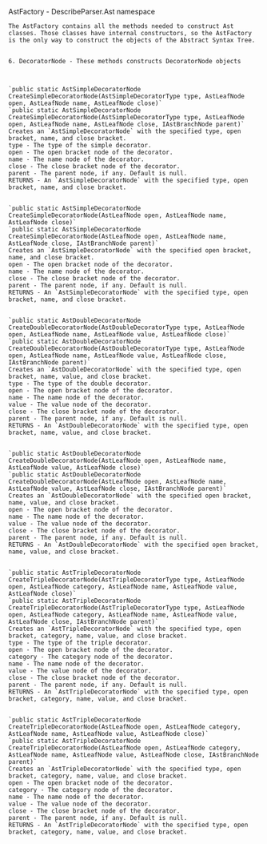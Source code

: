 AstFactory - DescribeParser.Ast namespace
    
	The AstFactory contains all the methods needed to construct Ast classes. Those classes have internal constructors, so the AstFactory is the only way to construct the objects of the Abstract Syntax Tree.


	6. DecoratorNode - These methods constructs DecoratorNode objects
	


	`public static AstSimpleDecoratorNode CreateSimpleDecoratorNode(AstSimpleDecoratorType type, AstLeafNode open, AstLeafNode name, AstLeafNode close)`
	`public static AstSimpleDecoratorNode CreateSimpleDecoratorNode(AstSimpleDecoratorType type, AstLeafNode open, AstLeafNode name, AstLeafNode close, IAstBranchNode parent)`
	Creates an `AstSimpleDecoratorNode` with the specified type, open bracket, name, and close bracket.
    type - The type of the simple decorator.
	open - The open bracket node of the decorator.
	name - The name node of the decorator.
	close - The close bracket node of the decorator.
	parent - The parent node, if any. Default is null.
	RETURNS - An `AstSimpleDecoratorNode` with the specified type, open bracket, name, and close bracket.


	`public static AstSimpleDecoratorNode CreateSimpleDecoratorNode(AstLeafNode open, AstLeafNode name, AstLeafNode close)`
	`public static AstSimpleDecoratorNode CreateSimpleDecoratorNode(AstLeafNode open, AstLeafNode name, AstLeafNode close, IAstBranchNode parent)`
	Creates an `AstSimpleDecoratorNode` with the specified open bracket, name, and close bracket.
	open - The open bracket node of the decorator.
	name - The name node of the decorator.
	close - The close bracket node of the decorator.
	parent - The parent node, if any. Default is null.
	RETURNS - An `AstSimpleDecoratorNode` with the specified type, open bracket, name, and close bracket.
        

	`public static AstDoubleDecoratorNode CreateDoubleDecoratorNode(AstDoubleDecoratorType type, AstLeafNode open, AstLeafNode name, AstLeafNode value, AstLeafNode close)`
	`public static AstDoubleDecoratorNode CreateDoubleDecoratorNode(AstDoubleDecoratorType type, AstLeafNode open, AstLeafNode name, AstLeafNode value, AstLeafNode close,  IAstBranchNode parent)`
	Creates an `AstDoubleDecoratorNode` with the specified type, open bracket, name, value, and close bracket.
	type - The type of the double decorator.
	open - The open bracket node of the decorator.
	name - The name node of the decorator.
	value - The value node of the decorator.
	close - The close bracket node of the decorator.
	parent - The parent node, if any. Default is null.
	RETURNS - An `AstDoubleDecoratorNode` with the specified type, open bracket, name, value, and close bracket.
	
	
	`public static AstDoubleDecoratorNode CreateDoubleDecoratorNode(AstLeafNode open, AstLeafNode name, AstLeafNode value, AstLeafNode close)`
	`public static AstDoubleDecoratorNode CreateDoubleDecoratorNode(AstLeafNode open, AstLeafNode name, AstLeafNode value, AstLeafNode close, IAstBranchNode parent)`
	Creates an `AstDoubleDecoratorNode` with the specified open bracket, name, value, and close bracket.
    open - The open bracket node of the decorator.
	name - The name node of the decorator.
	value - The value node of the decorator.
	close - The close bracket node of the decorator.
	parent - The parent node, if any. Default is null.
	RETURNS - An `AstDoubleDecoratorNode` with the specified open bracket, name, value, and close bracket.
	
	
	`public static AstTripleDecoratorNode CreateTripleDecoratorNode(AstTripleDecoratorType type, AstLeafNode open, AstLeafNode category, AstLeafNode name, AstLeafNode value, AstLeafNode close)`
	`public static AstTripleDecoratorNode CreateTripleDecoratorNode(AstTripleDecoratorType type, AstLeafNode open, AstLeafNode category, AstLeafNode name, AstLeafNode value, AstLeafNode close, IAstBranchNode parent)`
	Creates an `AstTripleDecoratorNode` with the specified type, open bracket, category, name, value, and close bracket.
    type - The type of the triple decorator.
	open - The open bracket node of the decorator.
	category - The category node of the decorator.
	name - The name node of the decorator.
	value - The value node of the decorator.
	close - The close bracket node of the decorator.
	parent - The parent node, if any. Default is null.
	RETURNS - An `AstTripleDecoratorNode` with the specified type, open bracket, category, name, value, and close bracket.


	`public static AstTripleDecoratorNode CreateTripleDecoratorNode(AstLeafNode open, AstLeafNode category, AstLeafNode name, AstLeafNode value, AstLeafNode close)`
	`public static AstTripleDecoratorNode CreateTripleDecoratorNode(AstLeafNode open, AstLeafNode category, AstLeafNode name, AstLeafNode value, AstLeafNode close, IAstBranchNode parent)`
	Creates an `AstTripleDecoratorNode` with the specified type, open bracket, category, name, value, and close bracket.
    open - The open bracket node of the decorator.
	category - The category node of the decorator.
	name - The name node of the decorator.
	value - The value node of the decorator.
	close - The close bracket node of the decorator.
	parent - The parent node, if any. Default is null.
	RETURNS - An `AstTripleDecoratorNode` with the specified type, open bracket, category, name, value, and close bracket.
